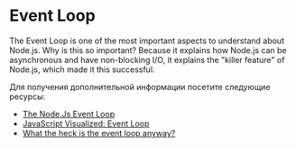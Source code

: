 # Event Loop

The Event Loop is one of the most important aspects to understand about Node.js. Why is this so important? Because it explains how Node.js can be asynchronous and have non-blocking I/O, it explains the "killer feature" of Node.js, which made it this successful.

Для получения дополнительной информации посетите следующие ресурсы:

- [The Node.Js Event Loop](https://nodejs.org/en/docs/guides/event-loop-timers-and-nexttick/#what-is-the-event-loop)
- [JavaScript Visualized: Event Loop](https://dev.to/lydiahallie/javascript-visualized-event-loop-3dif)
- [What the heck is the event loop anyway?](https://www.youtube.com/watch?v=8aGhZQkoFbQ)

